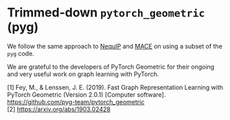 # Trimmed-down `pytorch_geometric` (pyg)

We follow the same approach to [NequIP](https://github.com/mir-group/nequip/tree/main/nequip) and [MACE](https://github.com/ACEsuit/mace) on using a subset of the `pyg` code.

We are grateful to the developers of PyTorch Geometric for their ongoing and very useful work on graph learning with PyTorch.

[1]  Fey, M., & Lenssen, J. E. (2019). Fast Graph Representation Learning with PyTorch Geometric (Version 2.0.1) [Computer software]. https://github.com/pyg-team/pytorch_geometric <br>
[2]  https://arxiv.org/abs/1903.02428
